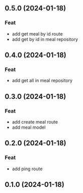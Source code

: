 ## 0.5.0 (2024-01-18)

### Feat

- add get meal by id route
- add get by id in meal repository

## 0.4.0 (2024-01-18)

### Feat

- add get all in meal repository

## 0.3.0 (2024-01-18)

### Feat

- add create meal route
- add meal model

## 0.2.0 (2024-01-18)

### Feat

- add ping route

## 0.1.0 (2024-01-18)
